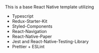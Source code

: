 This is a base React Native template utilizing

- Typescript
- Redux-Starter-Kit
- Styled-Components
- React-Navigation
- React-Native-Paper
- Jest and React-Native-Testing-Library
- Prettier + ESLint
